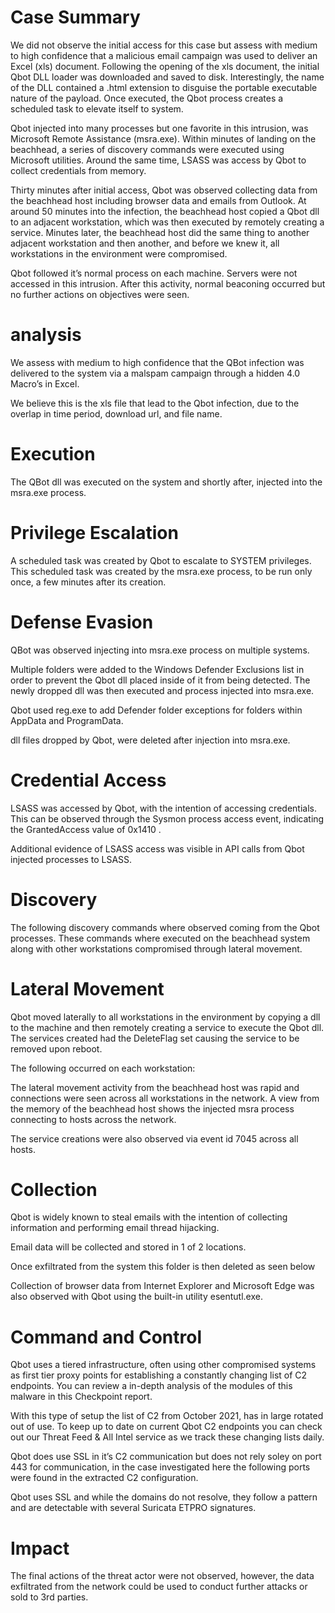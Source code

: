 # Case Summary

We did not observe the initial access for this case but assess with medium to high confidence that a malicious email campaign was used to deliver an Excel (xls) document. Following the opening of the xls document, the initial Qbot DLL loader was downloaded and saved to disk. Interestingly, the name of the DLL contained a .html extension to disguise the portable executable nature of the payload. Once executed, the Qbot process creates a scheduled task to elevate itself to system.

Qbot injected into many processes but one favorite in this intrusion, was Microsoft Remote Assistance (msra.exe). Within minutes of landing on the beachhead, a series of discovery commands were executed using Microsoft utilities. Around the same time, LSASS was access by Qbot to collect credentials from memory.

Thirty minutes after initial access, Qbot was observed collecting data from the beachhead host including browser data and emails from Outlook. At around 50 minutes into the infection, the beachhead host copied a Qbot dll to an adjacent workstation, which was then executed by remotely creating a service. Minutes later, the beachhead host did the same thing to another adjacent workstation and then another, and before we knew it, all workstations in the environment were compromised.

Qbot followed it’s normal process on each machine. Servers were not accessed in this intrusion. After this activity, normal beaconing occurred but no further actions on objectives were seen.

# analysis
We assess with medium to high confidence that the QBot infection was delivered to the system via a malspam campaign through a hidden 4.0 Macro’s in Excel.

We believe this is the xls file that lead to the Qbot infection, due to the overlap in time period, download url, and file name.

# Execution

The QBot dll was executed on the system and shortly after, injected into the msra.exe process.

# Privilege Escalation

A scheduled task was created by Qbot to escalate to SYSTEM privileges. This scheduled task was created by the msra.exe process, to be run only once, a few minutes after its creation.

# Defense Evasion

QBot was observed injecting into msra.exe process on multiple systems.

Multiple folders were added to the Windows Defender Exclusions list in order to prevent the Qbot dll placed inside of it from being detected. The newly dropped dll was then executed and process injected into msra.exe.

Qbot used reg.exe to add Defender folder exceptions for folders within AppData and ProgramData.

dll files dropped by Qbot, were deleted after injection into msra.exe.

# Credential Access

LSASS was accessed by Qbot, with the intention of accessing credentials. This can be observed through the Sysmon process access event, indicating the GrantedAccess value of 0x1410 .

Additional evidence of LSASS access was visible in API calls from Qbot injected processes to LSASS.

# Discovery

The following discovery commands where observed coming from the Qbot processes. These commands where executed on the beachhead system along with other workstations compromised through lateral movement.

# Lateral Movement

Qbot moved laterally to all workstations in the environment by copying a dll to the machine and then remotely creating a service to execute the Qbot dll. The services created had the DeleteFlag set causing the service to be removed upon reboot.

The following occurred on each workstation:

The lateral movement activity from the beachhead host was rapid and connections were seen across all workstations in the network. A view from the memory of the beachhead host shows the injected msra process connecting to hosts across the network.

The service creations were also observed via event id 7045 across all hosts.

# Collection

Qbot is widely known to steal emails with the intention of collecting information and performing email thread hijacking.

Email data will be collected and stored in 1 of 2 locations.

Once exfiltrated from the system this folder is then deleted as seen below

Collection of browser data from Internet Explorer and Microsoft Edge was also observed with Qbot using the built-in utility esentutl.exe.


# Command and Control

Qbot uses a tiered infrastructure, often using other compromised systems as first tier proxy points for establishing a constantly changing list of C2 endpoints. You can review a in-depth analysis of the modules of this malware in this Checkpoint report.

With this type of setup the list of C2 from October 2021, has in large rotated out of use. To keep up to date on current Qbot C2 endpoints you can check out our Threat Feed & All Intel service as we track these changing lists daily.

Qbot does use SSL in it’s C2 communication but does not rely soley on port 443 for communication, in the case investigated here the following ports were found in the extracted C2 configuration.


Qbot uses SSL and while the domains do not resolve, they follow a pattern and are detectable with several Suricata ETPRO signatures.


# Impact

The final actions of the threat actor were not observed, however, the data exfiltrated from the network could be used to conduct further attacks or sold to 3rd parties.

